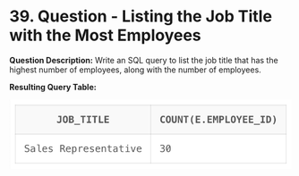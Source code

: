 # 39. Question - Listing the Job Title with the Most Employees

**Question Description:**
Write an SQL query to list the job title that has the highest number of employees, along with the number of employees.

**Resulting Query Table:**

![alt text](/Sql-ScreenShots/ScreenShot_39.png)
